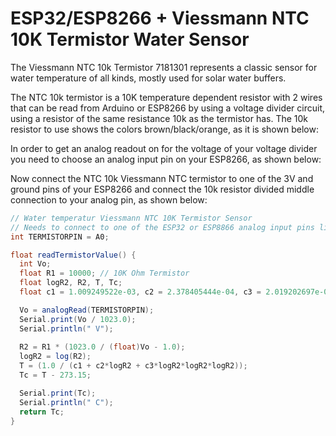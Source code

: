 # ESP32/ESP8266 + Viessmann NTC 10K Termistor Water Sensor

The Viessmann NTC 10k Termistor 7181301 represents a classic sensor for water temperature of all kinds, mostly used for solar water buffers.

[](./ntc_10k_viessmann_termistor.jpeg)

The NTC 10k termistor is a 10K temperature dependent resistor with 2 wires that can be read from Arduino or ESP8266 by using a voltage divider circuit, 
using a resistor of the same resistance 10k as the termistor has.
The 10k resistor to use shows the colors brown/black/orange, as it is shown below:
[](./10k_resistor_colors.png)

In order to get an analog readout on for the voltage of your voltage divider you need to choose an analog input pin on your ESP8266, as shown below:

[](./esp8266_analog_pin.png)

Now connect the NTC 10k Viessmann NTC termistor to one of the 3V and ground pins of your ESP8266 and connect the 10k resistor divided middle connection to your analog pin, as shown below:

```java
// Water temperatur Viessmann NTC 10K Termistor Sensor 
// Needs to connect to one of the ESP32 or ESP8866 analog input pins like A0
int TERMISTORPIN = A0;

float readTermistorValue() {
  int Vo;
  float R1 = 10000; // 10K Ohm Termistor
  float logR2, R2, T, Tc;
  float c1 = 1.009249522e-03, c2 = 2.378405444e-04, c3 = 2.019202697e-07;

  Vo = analogRead(TERMISTORPIN);
  Serial.print(Vo / 1023.0);
  Serial.println(" V");   
  
  R2 = R1 * (1023.0 / (float)Vo - 1.0);
  logR2 = log(R2);
  T = (1.0 / (c1 + c2*logR2 + c3*logR2*logR2*logR2));
  Tc = T - 273.15; 

  Serial.print(Tc);
  Serial.println(" C");   
  return Tc;
}
```
